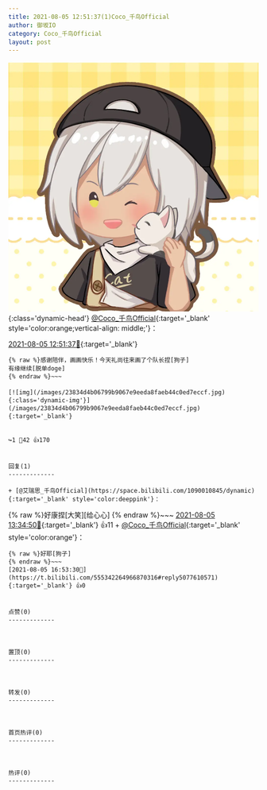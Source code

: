 ```yaml
---
title: 2021-08-05 12:51:37(1)Coco_千鸟Official
author: 御坂IO
category: Coco_千鸟Official
layout: post
---
```


![img](/images/85e485bc0dbd0cde4d15f24d7cffe9704618ad10.jpg){:class='dynamic-head'}
[@Coco_千鸟Official](https://space.bilibili.com/1891728206/dynamic){:target='_blank' style='color:orange;vertical-align: middle;'}：

[2021-08-05 12:51:37🔗](https://t.bilibili.com/555342264966870316){:target='_blank'}

~~~
{% raw %}感谢陪伴，画画快乐！今天礼尚往来画了个队长捏[狗子]
有缘继续[脱单doge]
{% endraw %}~~~

[![img](/images/23834d4b06799b9067e9eeda8faeb44c0ed7eccf.jpg){:class='dynamic-img'}](/images/23834d4b06799b9067e9eeda8faeb44c0ed7eccf.jpg){:target='_blank'}


↪️1 💬42 👍170


回复(1)
-------------

+ [@艾瑞思_千鸟Official](https://space.bilibili.com/1090010845/dynamic){:target='_blank' style='color:deeppink'}：
~~~
{% raw %}好康捏[大笑][给心心]
{% endraw %}~~~
[2021-08-05 13:34:50🔗](https://t.bilibili.com/555342264966870316#reply5076292734){:target='_blank'} 👍11
    + [@Coco_千鸟Official](https://space.bilibili.com/1891728206/dynamic){:target='_blank' style='color:orange'}：
~~~
{% raw %}好耶[狗子]
{% endraw %}~~~
[2021-08-05 16:53:30🔗](https://t.bilibili.com/555342264966870316#reply5077610571){:target='_blank'} 👍0


点赞(0)
-------------



置顶(0)
-------------



转发(0)
-------------



首页热评(0)
-------------



热评(0)
-------------



